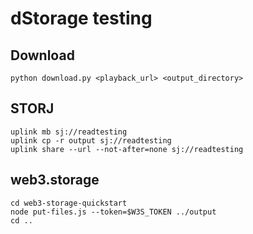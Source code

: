 # dStorage testing

## Download
```
python download.py <playback_url> <output_directory>
```

## STORJ
```
uplink mb sj://readtesting
uplink cp -r output sj://readtesting
uplink share --url --not-after=none sj://readtesting
```

## web3.storage
```
cd web3-storage-quickstart
node put-files.js --token=$W3S_TOKEN ../output
cd ..
```